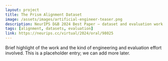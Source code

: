 ```yaml
---
layout: project
title: The Prism Alignment Dataset
image: /assets/images/artificial-engineer-teaser.png
description: NeurIPS D&B 2024 Best Paper – dataset and evaluation work.
tags: [alignment, datasets, evaluation]
link: https://neurips.cc/virtual/2024/oral/98025
---
```


Brief highlight of the work and the kind of engineering and evaluation effort involved. This is a placeholder entry; we can add more later.



